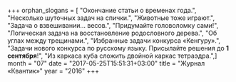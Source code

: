 +++
orphan_slogans = [ "Окончание статьи о временах года.", "Несколько шуточных задач на спички.", "Животные тоже играют.", "Задача о взвешивании... весов.", "Придумайте головоломку сами!", "Логическая задача на восстановление родословного дерева.", "Об углах между трещинами.", "Избранные задачи конкурса «Кенгуру».", "Задачи нового конкурса по русскому языку. Присылайте решения до **1 сентября**!", "Из каркаса куба сложить двойной каркас тетраэдра.",]
month = "07"
date = "2017-05-25T15:51:31+03:00"
title = "Журнал «Квантик»"
year = "2016"
+++
